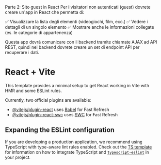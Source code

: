 Parte 2: Sito guest in React
Per i visitatori non autenticati (guest) dovrete creare un'app in React che permetta di:

✅ Visualizzare la lista degli elementi (videogiochi, film, ecc.)
✅ Vedere i dettagli di un singolo elemento
✅ Mostrare anche le informazioni collegate (es. le categorie di appartenenza)

Questa app dovrà comunicare con il backend tramite chiamate AJAX ad API REST, quindi nel backend dovrete creare un set di endpoint API per recuperare i dati.

# React + Vite

This template provides a minimal setup to get React working in Vite with HMR and some ESLint rules.

Currently, two official plugins are available:

- [@vitejs/plugin-react](https://github.com/vitejs/vite-plugin-react/blob/main/packages/plugin-react) uses [Babel](https://babeljs.io/) for Fast Refresh
- [@vitejs/plugin-react-swc](https://github.com/vitejs/vite-plugin-react/blob/main/packages/plugin-react-swc) uses [SWC](https://swc.rs/) for Fast Refresh

## Expanding the ESLint configuration

If you are developing a production application, we recommend using TypeScript with type-aware lint rules enabled. Check out the [TS template](https://github.com/vitejs/vite/tree/main/packages/create-vite/template-react-ts) for information on how to integrate TypeScript and [`typescript-eslint`](https://typescript-eslint.io) in your project.
